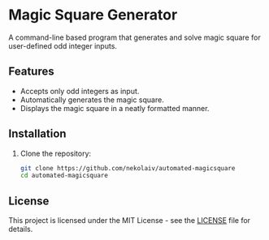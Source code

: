 # Magic Square Generator

A command-line based program that generates and solve magic square for user-defined odd integer inputs.

## Features

- Accepts only odd integers as input.
- Automatically generates the magic square.
- Displays the magic square in a neatly formatted manner.

## Installation

1. Clone the repository:
   ```bash
   git clone https://github.com/nekolaiv/automated-magicsquare
   cd automated-magicsquare
   ```

## License

This project is licensed under the MIT License - see the [LICENSE](LICENSE) file for details.
